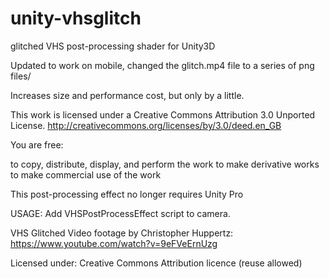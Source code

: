 # unity-vhsglitch
glitched VHS post-processing shader for Unity3D

Updated to work on mobile, changed the glitch.mp4 file to a series of png files/

Increases size and performance cost, but only by a little.

This work is licensed under a Creative Commons Attribution 3.0 Unported License.
http://creativecommons.org/licenses/by/3.0/deed.en_GB

You are free:

to copy, distribute, display, and perform the work
to make derivative works
to make commercial use of the work


This post-processing effect no longer requires Unity Pro

USAGE:
Add VHSPostProcessEffect script to camera.

VHS Glitched Video footage by Christopher Huppertz:
https://www.youtube.com/watch?v=9eFVeErnUzg

Licensed under: Creative Commons Attribution licence (reuse allowed)
